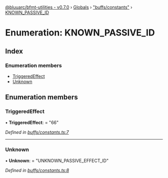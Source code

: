 [@bluuarc/bfmt-utilities - v0.7.0](../README.md) › [Globals](../globals.md) › ["buffs/constants"](../modules/_buffs_constants_.md) › [KNOWN_PASSIVE_ID](_buffs_constants_.known_passive_id.md)

# Enumeration: KNOWN_PASSIVE_ID

## Index

### Enumeration members

* [TriggeredEffect](_buffs_constants_.known_passive_id.md#triggeredeffect)
* [Unknown](_buffs_constants_.known_passive_id.md#unknown)

## Enumeration members

###  TriggeredEffect

• **TriggeredEffect**: = "66"

*Defined in [buffs/constants.ts:7](https://github.com/BluuArc/bfmt-utilities/blob/master/src/buffs/constants.ts#L7)*

___

###  Unknown

• **Unknown**: = "UNKNOWN_PASSIVE_EFFECT_ID"

*Defined in [buffs/constants.ts:8](https://github.com/BluuArc/bfmt-utilities/blob/master/src/buffs/constants.ts#L8)*
